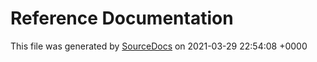 # Reference Documentation

This file was generated by [SourceDocs](https://github.com/eneko/SourceDocs) on 2021-03-29 22:54:08 +0000